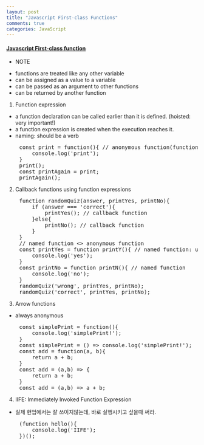 ```yaml
---
layout: post
title: "Javascript First-class Functions"
comments: true
categories: JavaScript
---
```


#### <u><b> Javascript First-class function </b></u>

* NOTE
- functions are treated like any other variable
- can be assigned as a value to a variable
- can be passed as an argument to other functions
- can be returned by another function

1. Function expression
- a function declaration can be called earlier than it is defined. (hoisted: very important!)
- a function expression is created when the execution reaches it.
- naming: should be a verb
<pre>
    const print = function(){ // anonymous function(function without a name)
        console.log('print');
    }
    print();
    const printAgain = print;
    printAgain();
</pre>

2. Callback functions using function expressions
<pre>
    function randomQuiz(answer, printYes, printNo){
        if (answer === 'correct'){
            printYes(); // callback function
        }else{
            printNo(); // callback function
        }
    }
    // named function <> anonymous function
    const printYes = function printY(){ // named function: used for debugging
        console.log('yes');
    }
    const printNo = function printN(){ // named function
        console.log('no');
    }
    randomQuiz('wrong', printYes, printNo);
    randomQuiz('correct', printYes, printNo);
</pre>

3. Arrow functions 
- always anonymous
<pre>
    const simplePrint = function(){
        console.log('simplePrint!');
    }
    const simplePrint = () => console.log('simplePrint!');
    const add = function(a, b){
        return a + b;
    }
    const add = (a,b) => {
        return a + b;
    }
    const add = (a,b) => a + b;
</pre>

4. IIFE: Immediately Invoked Function Expression 
- 실제 현업에서는 잘 쓰이지않는데, 바로 실행시키고 싶을때 써라.
<pre>
    (function hello(){
        console.log('IIFE');
    })();
</pre>